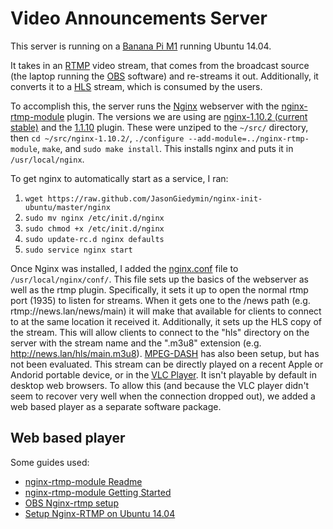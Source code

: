 Video Announcements Server
==========================

This server is running on a [Banana Pi M1](https://en.wikipedia.org/wiki/Banana_Pi#Banana_Pi_M1) running Ubuntu 14.04. 

It takes in an [RTMP](https://en.wikipedia.org/wiki/Real-Time_Messaging_Protocol) video stream, that comes from the broadcast source (the laptop running the [OBS](https://obsproject.com/) software) and re-streams it out. Additionally, it converts it to a [HLS](https://en.wikipedia.org/wiki/HTTP_Live_Streaming) stream, which is consumed by the users.

To accomplish this, the server runs the [Nginx](https://www.nginx.com/resources/wiki/) webserver with the [nginx-rtmp-module](https://github.com/arut/nginx-rtmp-module) plugin. The versions we are using are [nginx-1.10.2 (current stable)](http://nginx.org/download/nginx-1.10.2.zip) and the [1.1.10](https://github.com/arut/nginx-rtmp-module/releases/tag/v1.1.10) plugin. These were unziped to the `~/src/` directory, then `cd ~/src/nginx-1.10.2/`, `./configure --add-module=../nginx-rtmp-module`, `make`, and `sudo make install`. This installs nginx and puts it in `/usr/local/nginx`. 

To get nginx to automatically start as a service, I ran:

1.  `wget https://raw.github.com/JasonGiedymin/nginx-init-ubuntu/master/nginx`
2.  `sudo mv nginx /etc/init.d/nginx`
3.  `sudo chmod +x /etc/init.d/nginx`
4.  `sudo update-rc.d nginx defaults`
5.  `sudo service nginx start`

Once Nginx was installed, I added the [nginx.conf](nginx.conf) file to `/usr/local/nginx/conf/`.  This file sets up the basics of the webserver as well as the rtmp plugin. Specifically, it sets it up to open the normal rtmp port (1935) to listen for streams. When it gets one to the /news path (e.g. rtmp://news.lan/news/main) it will make that available for clients to connect to at the same location it received it. Additionally, it sets up the HLS copy of the stream. This will allow clients to connect to the "hls" directory on the server with the stream name and the ".m3u8" extension (e.g. http://news.lan/hls/main.m3u8). [MPEG-DASH](https://en.wikipedia.org/wiki/Dynamic_Adaptive_Streaming_over_HTTP) has also been setup, but has not been evaluated. This stream can be directly played on a recent Apple or Andorid portable device, or in the [VLC Player](http://www.videolan.org/vlc/index.html). It isn't playable by default in desktop web browsers. To allow this (and because the VLC player didn't seem to recover very well when the connection dropped out), we added a web based player as a separate software package.


Web based player
----------------







Some guides used:

* [nginx-rtmp-module Readme](https://github.com/arut/nginx-rtmp-module)
* [nginx-rtmp-module Getting Started](https://github.com/arut/nginx-rtmp-module/wiki/Getting-started-with-nginx-rtmp)
* [OBS Nginx-rtmp setup](https://obsproject.com/forum/resources/how-to-set-up-your-own-private-rtmp-server-using-nginx.50/)
* [Setup Nginx-RTMP on Ubuntu 14.04](https://www.vultr.com/docs/setup-nginx-rtmp-on-ubuntu-14-04)
